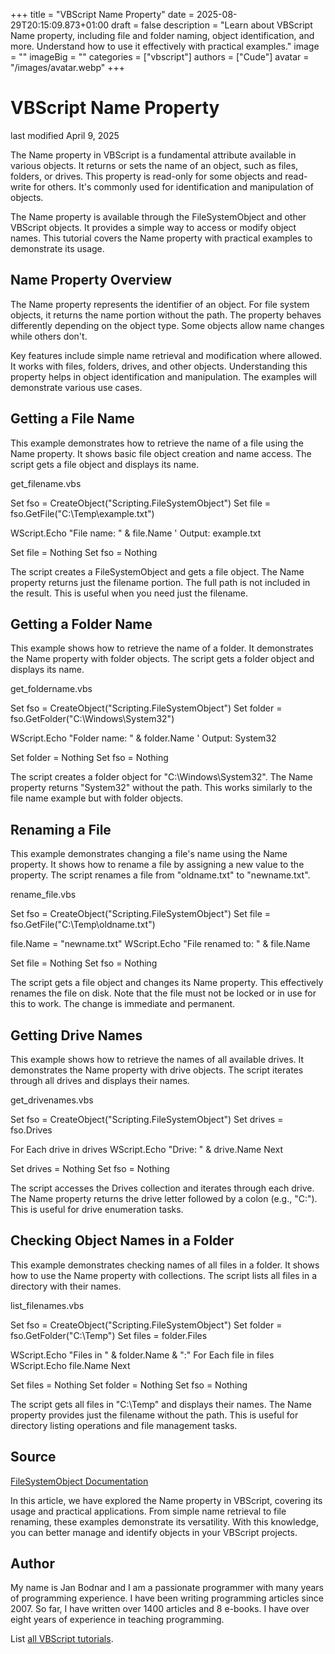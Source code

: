 +++
title = "VBScript Name Property"
date = 2025-08-29T20:15:09.873+01:00
draft = false
description = "Learn about VBScript Name property, including file and folder naming, object identification, and more. Understand how to use it effectively with practical examples."
image = ""
imageBig = ""
categories = ["vbscript"]
authors = ["Cude"]
avatar = "/images/avatar.webp"
+++

# VBScript Name Property

last modified April 9, 2025

The Name property in VBScript is a fundamental attribute available 
in various objects. It returns or sets the name of an object, such as files, 
folders, or drives. This property is read-only for some objects and read-write 
for others. It's commonly used for identification and manipulation of objects.

The Name property is available through the FileSystemObject
and other VBScript objects. It provides a simple way to access or modify object 
names. This tutorial covers the Name property with practical 
examples to demonstrate its usage.

## Name Property Overview

The Name property represents the identifier of an object. For file 
system objects, it returns the name portion without the path. The property 
behaves differently depending on the object type. Some objects allow name 
changes while others don't.

Key features include simple name retrieval and modification where allowed. It 
works with files, folders, drives, and other objects. Understanding this 
property helps in object identification and manipulation. The examples will 
demonstrate various use cases.

## Getting a File Name

This example demonstrates how to retrieve the name of a file using the 
Name property. It shows basic file object creation and name 
access. The script gets a file object and displays its name.

get_filename.vbs
  

Set fso = CreateObject("Scripting.FileSystemObject")
Set file = fso.GetFile("C:\Temp\example.txt")

WScript.Echo "File name: " &amp; file.Name ' Output: example.txt

Set file = Nothing
Set fso = Nothing

The script creates a FileSystemObject and gets a file object. 
The Name property returns just the filename portion. The full path 
is not included in the result. This is useful when you need just the filename.

## Getting a Folder Name

This example shows how to retrieve the name of a folder. It demonstrates the 
Name property with folder objects. The script gets a folder 
object and displays its name.

get_foldername.vbs
  

Set fso = CreateObject("Scripting.FileSystemObject")
Set folder = fso.GetFolder("C:\Windows\System32")

WScript.Echo "Folder name: " &amp; folder.Name ' Output: System32

Set folder = Nothing
Set fso = Nothing

The script creates a folder object for "C:\Windows\System32". The 
Name property returns "System32" without the path. This works 
similarly to the file name example but with folder objects.

## Renaming a File

This example demonstrates changing a file's name using the Name 
property. It shows how to rename a file by assigning a new value to the 
property. The script renames a file from "oldname.txt" to "newname.txt".

rename_file.vbs
  

Set fso = CreateObject("Scripting.FileSystemObject")
Set file = fso.GetFile("C:\Temp\oldname.txt")

file.Name = "newname.txt"
WScript.Echo "File renamed to: " &amp; file.Name

Set file = Nothing
Set fso = Nothing

The script gets a file object and changes its Name property. 
This effectively renames the file on disk. Note that the file must not be 
locked or in use for this to work. The change is immediate and permanent.

## Getting Drive Names

This example shows how to retrieve the names of all available drives. It 
demonstrates the Name property with drive objects. The script 
iterates through all drives and displays their names.

get_drivenames.vbs
  

Set fso = CreateObject("Scripting.FileSystemObject")
Set drives = fso.Drives

For Each drive in drives
    WScript.Echo "Drive: " &amp; drive.Name
Next

Set drives = Nothing
Set fso = Nothing

The script accesses the Drives collection and iterates through 
each drive. The Name property returns the drive letter followed 
by a colon (e.g., "C:"). This is useful for drive enumeration tasks.

## Checking Object Names in a Folder

This example demonstrates checking names of all files in a folder. It shows 
how to use the Name property with collections. The script lists 
all files in a directory with their names.

list_filenames.vbs
  

Set fso = CreateObject("Scripting.FileSystemObject")
Set folder = fso.GetFolder("C:\Temp")
Set files = folder.Files

WScript.Echo "Files in " &amp; folder.Name &amp; ":"
For Each file in files
    WScript.Echo file.Name
Next

Set files = Nothing
Set folder = Nothing
Set fso = Nothing

The script gets all files in "C:\Temp" and displays their names. The 
Name property provides just the filename without the path. 
This is useful for directory listing operations and file management tasks.

## Source

[FileSystemObject Documentation](https://learn.microsoft.com/en-us/previous-versions/windows/internet-explorer/ie-developer/scripting-articles/6kxy1a51(v=vs.84))

In this article, we have explored the Name property in VBScript, 
covering its usage and practical applications. From simple name retrieval to 
file renaming, these examples demonstrate its versatility. With this knowledge, 
you can better manage and identify objects in your VBScript projects.

## Author

My name is Jan Bodnar and I am a passionate programmer with many years of
programming experience. I have been writing programming articles since 2007. So
far, I have written over 1400 articles and 8 e-books. I have over eight years of
experience in teaching programming.

List [all VBScript tutorials](/vbscript/).
